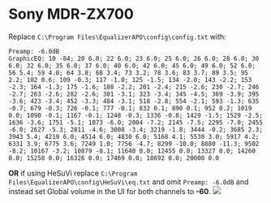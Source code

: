 # Sony MDR-ZX700
Replace `C:\Program Files\EqualizerAPO\config\config.txt` with:
```
Preamp: -6.0dB
GraphicEQ: 10 -84; 20 6.0; 22 6.0; 23 6.0; 25 6.0; 26 6.0; 28 6.0; 30 6.0; 32 6.0; 35 6.0; 37 6.0; 40 6.0; 42 6.0; 45 6.0; 49 6.0; 52 6.0; 56 5.4; 59 4.8; 64 3.8; 68 3.4; 73 3.2; 78 3.6; 83 3.7; 89 3.5; 95 2.2; 102 0.6; 109 -0.3; 117 -1.0; 125 -1.5; 134 -2.0; 143 -2.2; 153 -2.3; 164 -1.3; 175 -1.6; 188 -2.2; 201 -2.4; 215 -2.6; 230 -2.7; 246 -2.7; 263 -2.6; 282 -2.6; 301 -3.1; 323 -3.4; 345 -4.5; 369 -3.9; 395 -3.6; 423 -3.4; 452 -3.3; 484 -3.1; 518 -2.8; 554 -2.1; 593 -1.3; 635 -0.7; 679 -0.3; 726 -0.1; 777 -0.1; 832 0.1; 890 0.1; 952 0.2; 1019 0.0; 1090 -0.1; 1167 -0.1; 1248 -0.3; 1336 -0.8; 1429 -1.5; 1529 -2.5; 1636 -3.6; 1751 -5.1; 1873 -6.0; 2004 -7.2; 2145 -7.5; 2295 -7.0; 2455 -6.0; 2627 -5.3; 2811 -4.6; 3008 -3.4; 3219 -1.8; 3444 -0.2; 3685 2.3; 3943 5.4; 4219 6.0; 4514 6.0; 4830 6.0; 5168 4.1; 5530 3.0; 5917 4.2; 6331 3.9; 6775 3.6; 7249 1.0; 7756 -4.7; 8299 -10.0; 8880 -11.3; 9502 -8.2; 10167 -3.2; 10879 -0.1; 11640 0.0; 12455 0.0; 13327 0.0; 14260 0.0; 15258 0.0; 16326 0.0; 17469 0.0; 18692 0.0; 20000 0.0
```
**OR** if using HeSuVi replace `C:\Program Files\EqualizerAPO\config\HeSuVi\eq.txt` and omit `Preamp: -6.0dB` and instead set Global volume in the UI for both channels to **-60**.
![](https://raw.githubusercontent.com/jaakkopasanen/AutoEq/master/results/SBAF-Serious/headphoncecom/onear/Sony%20MDR-ZX700/Sony%20MDR-ZX700.png)